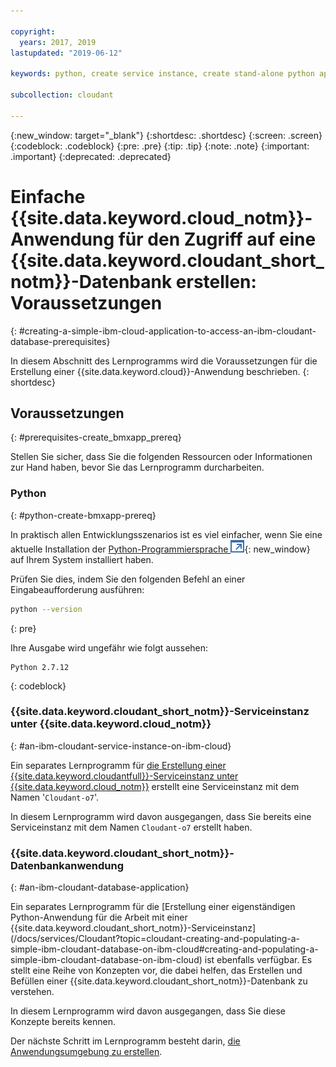 ```yaml
---

copyright:
  years: 2017, 2019
lastupdated: "2019-06-12"

keywords: python, create service instance, create stand-alone python application

subcollection: cloudant

---
```


{:new_window: target="_blank"}
{:shortdesc: .shortdesc}
{:screen: .screen}
{:codeblock: .codeblock}
{:pre: .pre}
{:tip: .tip}
{:note: .note}
{:important: .important}
{:deprecated: .deprecated}

<!-- Acrolinx: 2017-05-10 -->

# Einfache {{site.data.keyword.cloud_notm}}-Anwendung für den Zugriff auf eine {{site.data.keyword.cloudant_short_notm}}-Datenbank erstellen: Voraussetzungen
{: #creating-a-simple-ibm-cloud-application-to-access-an-ibm-cloudant-database-prerequisites}

In diesem Abschnitt des Lernprogramms wird die Voraussetzungen
für die Erstellung einer {{site.data.keyword.cloud}}-Anwendung beschrieben.
{: shortdesc}

## Voraussetzungen
{: #prerequisites-create_bmxapp_prereq}

Stellen Sie sicher, dass Sie die folgenden Ressourcen oder Informationen zur Hand haben, bevor Sie das Lernprogramm durcharbeiten.

### Python
{: #python-create-bmxapp-prereq}

In praktisch allen Entwicklungsszenarios ist es viel einfacher, wenn Sie eine aktuelle Installation der
[Python-Programmiersprache ![Symbol für externen Link](../images/launch-glyph.svg "Symbol für externen Link")](https://www.python.org/){: new_window}
auf Ihrem System installiert haben.

Prüfen Sie dies, indem Sie den folgenden Befehl an einer Eingabeaufforderung ausführen:

```sh
python --version
```
{: pre}

Ihre Ausgabe wird ungefähr wie folgt aussehen:

```
Python 2.7.12
```
{: codeblock}

### {{site.data.keyword.cloudant_short_notm}}-Serviceinstanz unter {{site.data.keyword.cloud_notm}}
{: #an-ibm-cloudant-service-instance-on-ibm-cloud}

Ein separates Lernprogramm für [die Erstellung einer {{site.data.keyword.cloudantfull}}-Serviceinstanz unter {{site.data.keyword.cloud_notm}}](/docs/services/Cloudant?topic=cloudant-creating-an-ibm-cloudant-instance-on-ibm-cloud#creating-an-ibm-cloudant-instance-on-ibm-cloud) erstellt eine Serviceinstanz mit dem Namen
'`Cloudant-o7`'. 

In diesem Lernprogramm wird davon ausgegangen, dass Sie bereits eine Serviceinstanz mit dem
Namen `Cloudant-o7` erstellt haben.

### {{site.data.keyword.cloudant_short_notm}}-Datenbankanwendung
{: #an-ibm-cloudant-database-application}

Ein separates Lernprogramm für die [Erstellung einer eigenständigen Python-Anwendung für die Arbeit mit einer {{site.data.keyword.cloudant_short_notm}}-Serviceinstanz] (/docs/services/Cloudant?topic=cloudant-creating-and-populating-a-simple-ibm-cloudant-database-on-ibm-cloud#creating-and-populating-a-simple-ibm-cloudant-database-on-ibm-cloud) ist ebenfalls verfügbar. Es stellt eine Reihe von Konzepten vor, die dabei helfen, das Erstellen und Befüllen einer {{site.data.keyword.cloudant_short_notm}}-Datenbank zu verstehen.

In diesem Lernprogramm wird davon ausgegangen, dass Sie diese Konzepte bereits kennen.

Der nächste Schritt im Lernprogramm besteht darin, [die Anwendungsumgebung zu erstellen](/docs/services/Cloudant?topic=cloudant-creating-a-simple-ibm-cloud-application-to-access-an-ibm-cloudant-database-the-application-environment#creating-a-simple-ibm-cloud-application-to-access-an-ibm-cloudant-database-the-application-environment).
